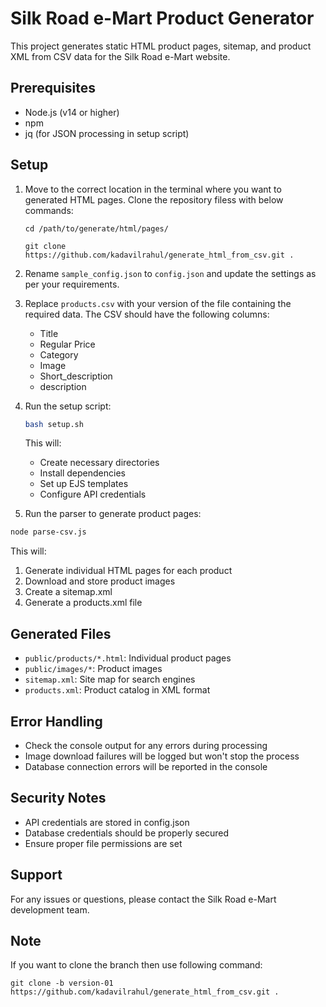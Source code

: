 # Silk Road e-Mart Product Generator

This project generates static HTML product pages, sitemap, and product XML from CSV data for the Silk Road e-Mart website.

## Prerequisites

- Node.js (v14 or higher)
- npm
- jq (for JSON processing in setup script)

## Setup

1. Move to the correct location in the terminal where you want to generated HTML pages. Clone the repository filess with below commands:
   ```
   cd /path/to/generate/html/pages/
   ```
   ```
   git clone https://github.com/kadavilrahul/generate_html_from_csv.git .

   ```

2. Rename `sample_config.json` to `config.json` and update the settings as per your requirements.

3. Replace `products.csv` with your version of the file containing the required data.
The CSV should have the following columns:
   - Title
   - Regular Price
   - Category
   - Image
   - Short_description
   - description

4. Run the setup script:
   ```bash
   bash setup.sh
   ```
   This will:
   - Create necessary directories
   - Install dependencies
   - Set up EJS templates
   - Configure API credentials

5. Run the parser to generate product pages:
```bash
node parse-csv.js
```

This will:
1. Generate individual HTML pages for each product
2. Download and store product images
3. Create a sitemap.xml
4. Generate a products.xml file


## Generated Files

- `public/products/*.html`: Individual product pages
- `public/images/*`: Product images
- `sitemap.xml`: Site map for search engines
- `products.xml`: Product catalog in XML format

## Error Handling

- Check the console output for any errors during processing
- Image download failures will be logged but won't stop the process
- Database connection errors will be reported in the console

## Security Notes

- API credentials are stored in config.json
- Database credentials should be properly secured
- Ensure proper file permissions are set

## Support

For any issues or questions, please contact the Silk Road e-Mart development team.

## Note
If you want to clone the branch then use following command:
```
git clone -b version-01 https://github.com/kadavilrahul/generate_html_from_csv.git .
```
